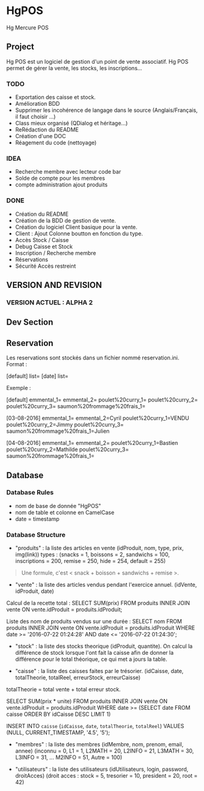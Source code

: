 # HgPOS
Hg Mercure POS

## Project
Hg POS est un logiciel de gestion d'un point de vente associatif.
Hg POS permet de gérer la vente, les stocks, les inscriptions...

###  TODO
- Exportation des caisse et stock.
- Amélioration BDD
- Supprimer les incohérence de langage dans le source (Anglais/Français, il faut choisir ...)
- Class mieux organisé (QDialog et héritage...)
- ReRédaction du README
- Création d'une DOC
- Réagement du code (nettoyage)

### IDEA
- Recherche membre avec lecteur code bar
- Solde de compte pour les membres
- compte administration ajout produits

### DONE
- Création du README
- Création de la BDD de gestion de vente.
- Création du logiciel Client basique pour la vente.
- Client : Ajout Colonne boutton en fonction du type.
- Accès Stock / Caisse
- Debug Caisse et Stock
- Inscription / Recherche membre
- Réservations
- Sécurité Accès restreint



## VERSION AND REVISION
### VERSION ACTUEL : ALPHA 2



## Dev Section

## Reservation
Les reservations sont stockés dans un fichier nommé reservation.ini.
Format :

[default]
list=
[date]
list=

Exemple :

[default]
emmental_1=
emmental_2=
poulet%20curry_1=
poulet%20curry_2=
poulet%20curry_3=
saumon%20frommage%20frais_1=

[03-08-2016]
emmental_1=
emmental_2=Cyril
poulet%20curry_1=VENDU
poulet%20curry_2=Jimmy
poulet%20curry_3=
saumon%20frommage%20frais_1=Julien

[04-08-2016]
emmental_1=
emmental_2=
poulet%20curry_1=Bastien
poulet%20curry_2=Mathilde
poulet%20curry_3=
saumon%20frommage%20frais_1=


## Database

### Database Rules
- nom de base de donnée "HgPOS"
- nom de table et colonne en CamelCase
- date = timestamp

### Database Structure
- "produits" : la liste des articles en vente (idProduit, nom, type, prix, img(link))
types : (snacks = 1, boissons = 2, sandwichs = 100, inscriptions = 200, remise = 250, hide = 254, default = 255)

> Une formule, c'est < snack + boisson + sandwichs + remise >.

- "vente" : la liste des articles vendus pendant l'exercice annuel. (idVente, idProduit, date)

Calcul de la recette total :
SELECT SUM(prix) FROM produits INNER JOIN vente ON vente.idProduit = produits.idProduit;

Liste des nom de produits vendus sur une durée :
SELECT nom FROM produits INNER JOIN vente ON vente.idProduit = produits.idProduit
WHERE 	date >= '2016-07-22 01:24:28'
AND 	date <= '2016-07-22 01:24:30';

- "stock" : la liste des stocks theorique (idProduit, quantite).
On calcul la différence de stock lorsque l'ont fait la caisse afin de donner la différence pour le total théorique, ce qui met a jours la table.

- "caisse" : la liste des caisses faites par le trésorier. (idCaisse, date, totalTheorie, totalReel, erreurStock, erreurCaisse)

totalTheorie = total vente + total erreur stock.

SELECT SUM(prix * unite) FROM produits INNER JOIN vente ON vente.idProduit = produits.idProduit
WHERE  date >= (SELECT date FROM caisse ORDER BY idCaisse DESC LIMIT 1)

INSERT INTO `caisse` (`idCaisse`, `date`, `totalTheorie`, `totalReel`) VALUES (NULL, CURRENT_TIMESTAMP, '4.5', '5');

- "membres" : la liste des membres (idMembre, nom, prenom, email, annee) (inconnu = 0, L1 = 1, L2MATH = 20, L2INFO = 21, L3MATH = 30, L3INFO = 31, ... M2INFO = 51, Autre = 100)

- "utilisateurs" : la liste des utilisateurs (idUtilisateurs, login, password, droitAcces) (droit acces : stock = 5, tresorier = 10, president = 20, root = 42)
